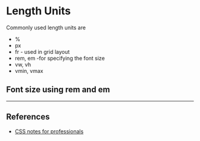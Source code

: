 # Length Units

Commonly used length units are

- %
- px
- fr - used in grid layout
- rem, em -for specifying the font size
- vw, vh
- vmin, vmax

## Font size using **rem** and **em**

---

## References

- [CSS notes for professionals](https://books.goalkicker.com/CSSBook/)
